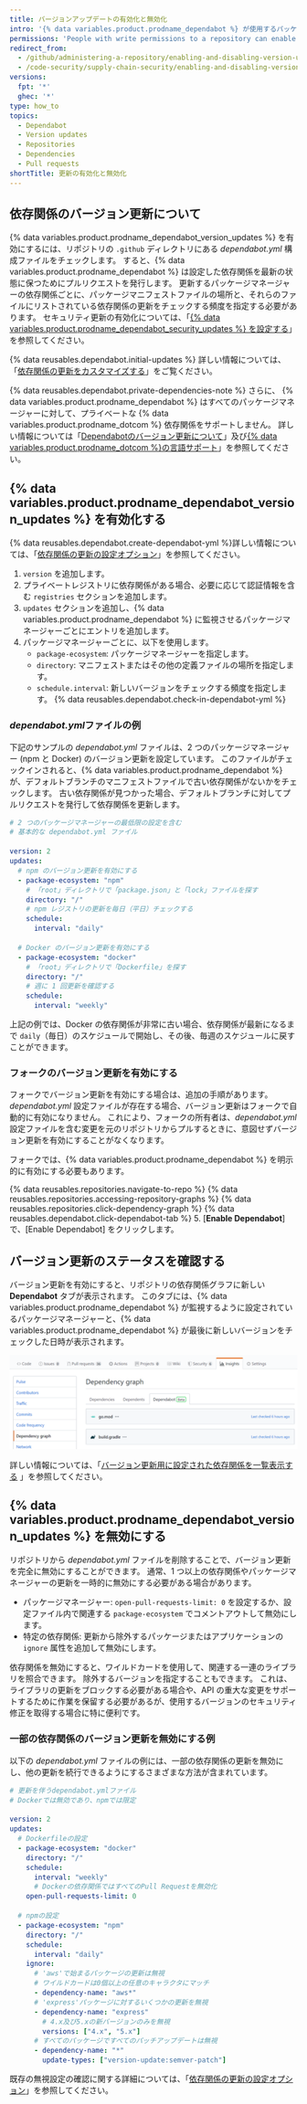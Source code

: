 ```yaml
---
title: バージョンアップデートの有効化と無効化
intro: '{% data variables.product.prodname_dependabot %} が使用するパッケージを自動的に更新するようにリポジトリを設定できます。'
permissions: 'People with write permissions to a repository can enable or disable {% data variables.product.prodname_dependabot_version_updates %} for the repository.'
redirect_from:
  - /github/administering-a-repository/enabling-and-disabling-version-updates
  - /code-security/supply-chain-security/enabling-and-disabling-version-updates
versions:
  fpt: '*'
  ghec: '*'
type: how_to
topics:
  - Dependabot
  - Version updates
  - Repositories
  - Dependencies
  - Pull requests
shortTitle: 更新の有効化と無効化
---
```


<!--Marketing-LINK: From /features/security/software-supply-chain page "About version updates for dependencies".-->

## 依存関係のバージョン更新について

{% data variables.product.prodname_dependabot_version_updates %} を有効にするには、リポジトリの `.github` ディレクトリにある *dependabot.yml* 構成ファイルをチェックします。 すると、{% data variables.product.prodname_dependabot %} は設定した依存関係を最新の状態に保つためにプルリクエストを発行します。 更新するパッケージマネージャーの依存関係ごとに、パッケージマニフェストファイルの場所と、それらのファイルにリストされている依存関係の更新をチェックする頻度を指定する必要があります。 セキュリティ更新の有効化については、「[{% data variables.product.prodname_dependabot_security_updates %} を設定する](/github/managing-security-vulnerabilities/configuring-dependabot-security-updates)」を参照してください。

{% data reusables.dependabot.initial-updates %} 詳しい情報については、「[依存関係の更新をカスタマイズする](/github/administering-a-repository/customizing-dependency-updates)」をご覧ください。

{% data reusables.dependabot.private-dependencies-note %} さらに、 {% data variables.product.prodname_dependabot %} はすべてのパッケージマネージャーに対して、プライべートな {% data variables.product.prodname_dotcom %} 依存関係をサポートしません。 詳しい情報については「[Dependabotのバージョン更新について](/github/administering-a-repository/about-dependabot-version-updates#supported-repositories-and-ecosystems)」及び[{% data variables.product.prodname_dotcom %}の言語サポート](/github/getting-started-with-github/github-language-support)」を参照してください。

## {% data variables.product.prodname_dependabot_version_updates %} を有効化する

{% data reusables.dependabot.create-dependabot-yml %}詳しい情報については、「[依存関係の更新の設定オプション](/github/administering-a-repository/configuration-options-for-dependency-updates)」を参照してください。
1. `version` を追加します。
1. プライベートレジストリに依存関係がある場合、必要に応じて認証情報を含む `registries` セクションを追加します。
1. `updates` セクションを追加し、{% data variables.product.prodname_dependabot %} に監視させるパッケージマネージャーごとにエントリを追加します。
1. パッケージマネージャーごとに、以下を使用します。
    - `package-ecosystem`: パッケージマネージャーを指定します。
    - `directory`: マニフェストまたはその他の定義ファイルの場所を指定します。
    - `schedule.interval`: 新しいバージョンをチェックする頻度を指定します。
{% data reusables.dependabot.check-in-dependabot-yml %}

### *dependabot.yml*ファイルの例

下記のサンプルの *dependabot.yml* ファイルは、2 つのパッケージマネージャー (npm と Docker) のバージョン更新を設定しています。 このファイルがチェックインされると、{% data variables.product.prodname_dependabot %} が、デフォルトブランチのマニフェストファイルで古い依存関係がないかをチェックします。 古い依存関係が見つかった場合、デフォルトブランチに対してプルリクエストを発行して依存関係を更新します。

```yaml
# 2 つのパッケージマネージャーの最低限の設定を含む
# 基本的な dependabot.yml ファイル

version: 2
updates:
  # npm のバージョン更新を有効にする
  - package-ecosystem: "npm"
    # 「root」ディレクトリで「package.json」と「lock」ファイルを探す
    directory: "/"
    # npm レジストリの更新を毎日（平日）チェックする
    schedule:
      interval: "daily"

  # Docker のバージョン更新を有効にする
  - package-ecosystem: "docker"
    # 「root」ディレクトリで「Dockerfile」を探す
    directory: "/"
    # 週に 1 回更新を確認する
    schedule:
      interval: "weekly"
```

上記の例では、Docker の依存関係が非常に古い場合、依存関係が最新になるまで `daily`（毎日）のスケジュールで開始し、その後、毎週のスケジュールに戻すことができます。

### フォークのバージョン更新を有効にする

フォークでバージョン更新を有効にする場合は、追加の手順があります。 *dependabot.yml* 設定ファイルが存在する場合、バージョン更新はフォークで自動的に有効になりません。 これにより、フォークの所有者は、*dependabot.yml* 設定ファイルを含む変更を元のリポジトリからプルするときに、意図せずバージョン更新を有効にすることがなくなります。

フォークでは、{% data variables.product.prodname_dependabot %} を明示的に有効にする必要もあります。

{% data reusables.repositories.navigate-to-repo %}
{% data reusables.repositories.accessing-repository-graphs %}
{% data reusables.repositories.click-dependency-graph %}
{% data reusables.dependabot.click-dependabot-tab %}
5. [**Enable Dependabot**] で、[Enable Dependabot] をクリックします。

## バージョン更新のステータスを確認する

バージョン更新を有効にすると、リポジトリの依存関係グラフに新しい **Dependabot** タブが表示されます。 このタブには、{% data variables.product.prodname_dependabot %} が監視するように設定されているパッケージマネージャーと、{% data variables.product.prodname_dependabot %} が最後に新しいバージョンをチェックした日時が表示されます。

![[Repository Insights] タブ、[Dependency graph]、[Dependabot] タブ](/assets/images/help/dependabot/dependabot-tab-view-beta.png)

詳しい情報については、「[バージョン更新用に設定された依存関係を一覧表示する](/github/administering-a-repository/listing-dependencies-configured-for-version-updates) 」を参照してください。

## {% data variables.product.prodname_dependabot_version_updates %} を無効にする

リポジトリから *dependabot.yml* ファイルを削除することで、バージョン更新を完全に無効にすることができます。 通常、1 つ以上の依存関係やパッケージマネージャーの更新を一時的に無効にする必要がある場合があります。

- パッケージマネージャー: `open-pull-requests-limit: 0` を設定するか、設定ファイル内で関連する `package-ecosystem` でコメントアウトして無効にします。
- 特定の依存関係: 更新から除外するパッケージまたはアプリケーションの `ignore` 属性を追加して無効にします。

依存関係を無効にすると、ワイルドカードを使用して、関連する一連のライブラリを照合できます。 除外するバージョンを指定することもできます。 これは、ライブラリの更新をブロックする必要がある場合や、API の重大な変更をサポートするために作業を保留する必要があるが、使用するバージョンのセキュリティ修正を取得する場合に特に便利です。

### 一部の依存関係のバージョン更新を無効にする例

以下の *dependabot.yml* ファイルの例には、一部の依存関係の更新を無効にし、他の更新を続行できるようにするさまざまな方法が含まれています。

```yaml
# 更新を伴うdependabot.ymlファイル
# Dockerでは無効であり、npmでは限定

version: 2
updates:
  # Dockerfileの設定
  - package-ecosystem: "docker"
    directory: "/"
    schedule:
      interval: "weekly"
      # Dockerの依存関係ではすべてのPull Requestを無効化
    open-pull-requests-limit: 0

  # npmの設定
  - package-ecosystem: "npm"
    directory: "/"
    schedule:
      interval: "daily"
    ignore:
      # 'aws'で始まるパッケージの更新は無視
      # ワイルドカードは0個以上の任意のキャラクタにマッチ
      - dependency-name: "aws*"
      # 'express'パッケージに対するいくつかの更新を無視
      - dependency-name: "express"
        # 4.x及び5.xの新バージョンのみを無視
        versions: ["4.x", "5.x"]
      # すべてのパッケージですべてのパッチアップデートは無視
      - dependency-name: "*"
        update-types: ["version-update:semver-patch"]
```

既存の無視設定の確認に関する詳細については、「[依存関係の更新の設定オプション](/github/administering-a-repository/configuration-options-for-dependency-updates#ignore)」を参照してください。

